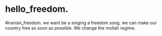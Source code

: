 # hello_freedom.
#iranian_freedom.
we want be a singing a freedom song.
we can make our country free as soon as possible.
We change the mollah regime.

